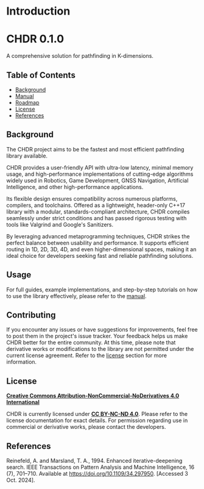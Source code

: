 # Introduction

<h1>CHDR 0.1.0</h1>

A comprehensive solution for pathfinding in K-dimensions.


## Table of Contents

- [Background](#background)
- [Manual](docs/manual/getting_started.md)
- [Roadmap](docs/manual/roadmap.md)
- [License](#license)
- [References](#references)


## Background

The CHDR project aims to be the fastest and most efficient pathfinding library available.

CHDR provides a user-friendly API with ultra-low latency, minimal memory usage,
and high-performance implementations of cutting-edge algorithms widely used in Robotics,
Game Development, GNSS Navigation, Artificial Intelligence, and other high-performance applications.

Its flexible design ensures compatibility across numerous platforms, compilers, and toolchains.
Offered as a lightweight, header-only C++17 library with a modular, standards-compliant architecture,
CHDR compiles seamlessly under strict conditions and has passed rigorous testing with tools like Valgrind and Google's Sanitizers.

By leveraging advanced metaprogramming techniques, CHDR strikes the perfect balance between usability and performance.
It supports efficient routing in 1D, 2D, 3D, 4D, and even higher-dimensional spaces,
making it an ideal choice for developers seeking fast and reliable pathfinding solutions.


## Usage

For full guides, example implementations, and step-by-step tutorials on how to use the library effectively, please refer to
the [manual](docs/manual/getting_started.md).


## Contributing

If you encounter any issues or have suggestions for improvements, feel free to post them in the project's issue tracker. Your feedback helps us make CHDR better for the entire community. At this time, please note that derivative works or modifications to the library are not permitted under the current license agreement. Refer to the [license](#license) section for more information.


## License

**[Creative Commons Attribution-NonCommercial-NoDerivatives 4.0 International](https://creativecommons.org/licenses/by-nc-nd/4.0/deed.en)**

CHDR is currently licensed under **[CC BY-NC-ND 4.0](https://creativecommons.org/licenses/by-nc-nd/4.0/deed.en)**. Please refer to the license documentation for exact details. For permission regarding use in commercial or derivative works, please contact the developers.

## References

Reinefeld, A. and Marsland, T. A., 1994. Enhanced iterative-deepening search. IEEE Transactions on Pattern Analysis and Machine Intelligence, 16 (7), 701–710. Available at https://doi.org/10.1109/34.297950. [Accessed 3 Oct. 2024].